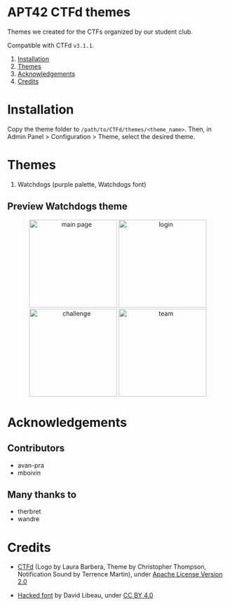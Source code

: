 # APT42 CTFd themes

Themes we created for the CTFs organized by our student club.

Compatible with CTFd `v3.1.1`.

1. [Installation](#installation)
2. [Themes](#themes)
3. [Acknowledgements](#acknowledgements)
4. [Credits](#credits)

# Installation

Copy the theme folder to `/path/to/CTFd/themes/<theme_name>`. Then, in Admin Panel > Configuration > Theme, select the desired theme.

# Themes

1. Watchdogs (purple palette, Watchdogs font)

## Preview Watchdogs theme

<p align="center">
  <img src="screenshots/preview00.png" alt="main page" height="200" /> <img src="screenshots/preview01.png" alt="login" height="200" />
  <img src="screenshots/preview02.png" alt="challenge" height="200" /> <img src="screenshots/preview03.png" alt="team" height="200" />
</p>

# Acknowledgements

## Contributors

* avan-pra
* mboivin

## Many thanks to

* therbret
* wandre

# Credits

- [CTFd](https://github.com/CTFd/CTFd) (Logo by Laura Barbera, Theme by Christopher Thompson, Notification Sound by Terrence Martin), under [Apache License
Version 2.0](https://www.apache.org/licenses/LICENSE-2.0)

- [Hacked font](https://watchdogsfont.com/) by David Libeau, under [CC BY 4.0](https://creativecommons.org/licenses/by/4.0/)

